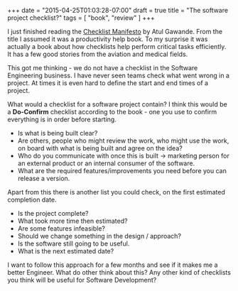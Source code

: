 +++
date = "2015-04-25T01:03:28-07:00"
draft = true
title = "The software project checklist?"
tags = [ "book", "review" ]
+++

I just finished reading the [Checklist Manifesto](http://www.amazon.com/The-Checklist-Manifesto-Things-Right/dp/0312430000)
by Atul Gawande. From the title I assumed it was a productivity help book. To my
surprise it was actually a book about how checklists help perform critical tasks
efficiently. It has a few good stories from the aviation and medical fields.

This got me thinking - we do not have a checklist in the Software Engineering
business. I have never seen teams check what went wrong in a project.
At times it is even hard to define the start
and end times of a project.

What would a checklist for a software project contain? I think this would
be a **Do-Confirm** checklist according to the book - one you use to
confirm everything is in order before starting.

* Is what is being built clear?
* Are others, people who might review the work, who might use the work, on board with what is being
  built and agree on the idea?
* Who do you communicate with once this is built -> marketing person for an
external product or an internal consumer of the software.
* What are the required features/improvements you need before you can release a version.

Apart from this there is another list you could check, on the first estimated
completion date.

* Is the project complete?
* What took more time then estimated?
* Are some features infeasible?
* Should we change something in the design /  approach?
* Is the software still going to be useful.
* What is the next estimated date?

I want to follow this approach for a few months and see if it makes me a better
Engineer. What do other think about this? Any other kind of checklists you think
will be useful for Software Development?
